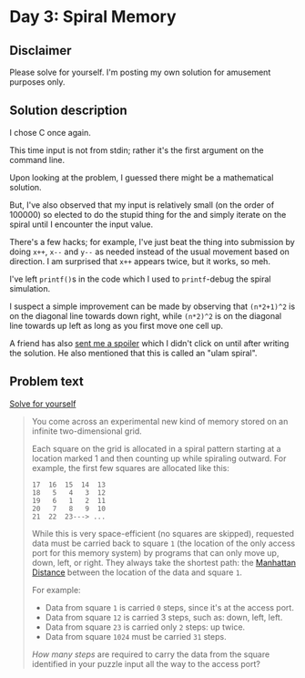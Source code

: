 # Day 3: Spiral Memory

## Disclaimer

Please solve for yourself. I'm posting my own solution for amusement purposes only.

## Solution description

I chose C once again.

This time input is not from stdin; rather it's the first argument on the command line.

Upon looking at the problem, I guessed there might be a mathematical solution.

But, I've also observed that my input is relatively small (on the order of 100000) so elected to do the stupid thing for the and simply iterate on the spiral until I encounter the input value.

There's a few hacks; for example, I've just beat the thing into submission by doing `x++`, `x--` and `y--` as needed instead of the usual movement based on direction. I am surprised that `x++` appears twice, but it works, so meh.

I've left `printf()`s in the code which I used to `printf`-debug the spiral simulation.

I suspect a simple improvement can be made by observing that `(n*2+1)^2` is on the diagonal line towards down right, while `(n*2)^2` is on the diagonal line towards up left as long as you first move one cell up.

A friend has also [sent me a spoiler](https://math.stackexchange.com/questions/163080/on-a-two-dimensional-grid-is-there-a-formula-i-can-use-to-spiral-coordinates-in) which I didn't click on until after writing the solution. He also mentioned that this is called an "ulam spiral".

## Problem text

[Solve for yourself](http://adventofcode.com/2017/day/3)

> You come across an experimental new kind of memory stored on an infinite two-dimensional grid.
>
> Each square on the grid is allocated in a spiral pattern starting at a location marked 1 and then counting up while spiraling outward. For example, the first few squares are allocated like this:
>
> ```
> 17  16  15  14  13
> 18   5   4   3  12
> 19   6   1   2  11
> 20   7   8   9  10
> 21  22  23---> ...
> ```
>
> While this is very space-efficient (no squares are skipped), requested data must be carried back to square `1` (the location of the only access port for this memory system) by programs that can only move up, down, left, or right. They always take the shortest path: the [Manhattan Distance](https://en.wikipedia.org/wiki/Taxicab_geometry) between the location of the data and square `1`.
>
> For example:
>
> - Data from square `1` is carried `0` steps, since it's at the access port.
> - Data from square `12` is carried 3 steps, such as: down, left, left.
> - Data from square `23` is carried only `2` steps: up twice.
> - Data from square `1024` must be carried `31` steps.
>
> *How many steps* are required to carry the data from the square identified in your puzzle input all the way to the access port?

